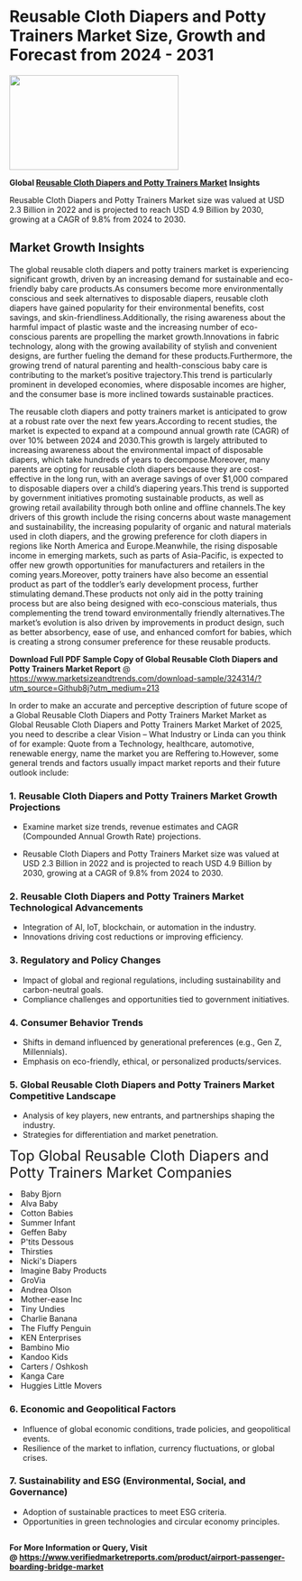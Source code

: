 <H1>Reusable Cloth Diapers and Potty Trainers Market Size, Growth and Forecast from 2024 - 2031</H1><img class="aligncenter size-medium wp-image-584254" src="https://thirdeyenews.in/wp-content/uploads/2024/09/Global-Market-Research-300x168.jpeg" alt="" width="300" height="168" /><p><strong>Global&nbsp;<a href="https://www.marketsizeandtrends.com/download-sample/324314/?utm_source=Github8j?utm_medium=213">Reusable Cloth Diapers and Potty Trainers Market</a> Insights</strong></p><p>Reusable Cloth Diapers and Potty Trainers Market size was valued at USD 2.3 Billion in 2022 and is projected to reach USD 4.9 Billion by 2030, growing at a CAGR of 9.8% from 2024 to 2030.</p><p><h2>Market Growth Insights</h2> <p>The global reusable cloth diapers and potty trainers market is experiencing significant growth, driven by an increasing demand for sustainable and eco-friendly baby care products.As consumers become more environmentally conscious and seek alternatives to disposable diapers, reusable cloth diapers have gained popularity for their environmental benefits, cost savings, and skin-friendliness.Additionally, the rising awareness about the harmful impact of plastic waste and the increasing number of eco-conscious parents are propelling the market growth.Innovations in fabric technology, along with the growing availability of stylish and convenient designs, are further fueling the demand for these products.Furthermore, the growing trend of natural parenting and health-conscious baby care is contributing to the market’s positive trajectory.This trend is particularly prominent in developed economies, where disposable incomes are higher, and the consumer base is more inclined towards sustainable practices. </p> <p>The reusable cloth diapers and potty trainers market is anticipated to grow at a robust rate over the next few years.According to recent studies, the market is expected to expand at a compound annual growth rate (CAGR) of over 10% between 2024 and 2030.This growth is largely attributed to increasing awareness about the environmental impact of disposable diapers, which take hundreds of years to decompose.Moreover, many parents are opting for reusable cloth diapers because they are cost-effective in the long run, with an average savings of over $1,000 compared to disposable diapers over a child’s diapering years.This trend is supported by government initiatives promoting sustainable products, as well as growing retail availability through both online and offline channels.The key drivers of this growth include the rising concerns about waste management and sustainability, the increasing popularity of organic and natural materials used in cloth diapers, and the growing preference for cloth diapers in regions like North America and Europe.Meanwhile, the rising disposable income in emerging markets, such as parts of Asia-Pacific, is expected to offer new growth opportunities for manufacturers and retailers in the coming years.Moreover, potty trainers have also become an essential product as part of the toddler’s early development process, further stimulating demand.These products not only aid in the potty training process but are also being designed with eco-conscious materials, thus complementing the trend toward environmentally friendly alternatives.The market’s evolution is also driven by improvements in product design, such as better absorbency, ease of use, and enhanced comfort for babies, which is creating a strong consumer preference for these reusable products.</p><p><span class=""><strong>Download Full PDF Sample Copy of Global Reusable Cloth Diapers and Potty Trainers Market Report</strong> @ <a href="https://www.marketsizeandtrends.com/download-sample/324314/?utm_source=Github8j?utm_medium=213" target="_blank">https://www.marketsizeandtrends.com/download-sample/324314/?utm_source=Github8j?utm_medium=213</a></span></p><p>In order to make an accurate and perceptive description of future scope of a Global&nbsp;Reusable Cloth Diapers and Potty Trainers Market Market as Global&nbsp;Reusable Cloth Diapers and Potty Trainers Market Market of 2025, you need to describe a clear Vision &ndash; What Industry or Linda can you think of for example: Quote from a Technology, healthcare, automotive, renewable energy, name the market you are Reffering to.However, some general trends and factors usually impact market reports and their future outlook include:</p><h3>1.&nbsp;<strong>Reusable Cloth Diapers and Potty Trainers Market Growth Projections</strong></h3><ul><li>Examine market size trends, revenue estimates and CAGR (Compounded Annual Growth Rate) projections.</li><li><p>Reusable Cloth Diapers and Potty Trainers Market size was valued at USD 2.3 Billion in 2022 and is projected to reach USD 4.9 Billion by 2030, growing at a CAGR of 9.8% from 2024 to 2030.</p></li></ul><h3>2.&nbsp;<strong>Reusable Cloth Diapers and Potty Trainers Market Technological Advancements</strong></h3><ul><li>Integration of AI, IoT, blockchain, or automation in the industry.</li><li>Innovations driving cost reductions or improving efficiency.</li></ul><h3>3.&nbsp;<strong>Regulatory and Policy Changes</strong></h3><ul><li>Impact of global and regional regulations, including sustainability and carbon-neutral goals.</li><li>Compliance challenges and opportunities tied to government initiatives.</li></ul><h3>4.&nbsp;<strong>Consumer Behavior Trends</strong></h3><ul><li>Shifts in demand influenced by generational preferences (e.g., Gen Z, Millennials).</li><li>Emphasis on eco-friendly, ethical, or personalized products/services.</li></ul><h3>5.&nbsp;<strong>Global Reusable Cloth Diapers and Potty Trainers Market Competitive Landscape</strong></h3><ul><li>Analysis of key players, new entrants, and partnerships shaping the industry.</li><li>Strategies for differentiation and market penetration.</li></ul><p data-pm-slice="1 1 []"><span style="color: inherit; font-family: inherit; font-size: 25px;">Top Global Reusable Cloth Diapers and Potty Trainers Market Companies</span></p><div class="" data-test-id=""><p><li>Baby Bjorn</li><li> Alva Baby</li><li> Cotton Babies</li><li> Summer Infant</li><li> Geffen Baby</li><li> P'tits Dessous</li><li> Thirsties</li><li> Nicki's Diapers</li><li> Imagine Baby Products</li><li> GroVia</li><li> Andrea Olson</li><li> Mother-ease Inc</li><li> Tiny Undies</li><li> Charlie Banana</li><li> The Fluffy Penguin</li><li> KEN Enterprises</li><li> Bambino Mio</li><li> Kandoo Kids</li><li> Carters / Oshkosh</li><li> Kanga Care</li><li> Huggies Little Movers</li></p></div><h3>6.&nbsp;<strong>Economic and Geopolitical Factors</strong></h3><ul><li>Influence of global economic conditions, trade policies, and geopolitical events.</li><li>Resilience of the market to inflation, currency fluctuations, or global crises.</li></ul><h3>7.&nbsp;<strong>Sustainability and ESG (Environmental, Social, and Governance)</strong></h3><ul><li>Adoption of sustainable practices to meet ESG criteria.</li><li>Opportunities in green technologies and circular economy principles.</li></ul><h2><strong style="font-size: 14px;">For More Information or Query, Visit @&nbsp;</strong><a style="background-color: #ffffff; font-size: 14px;" href="https://www.marketsizeandtrends.com/report/reusable-cloth-diapers-and-potty-trainers-market/" target="_blank">https://www.verifiedmarketreports.com/product/airport-passenger-boarding-bridge-market</a></h2>